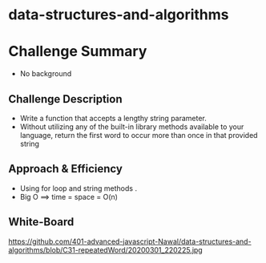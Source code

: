 # data-structures-and-algorithms

# Challenge Summary
- No background 

## Challenge Description
- Write a function that accepts a lengthy string parameter.
- Without utilizing any of the built-in library methods available to your language, return the first word to occur more than once in that provided string

## Approach & Efficiency
- Using for loop and string methods . 
- Big O ==> time = space = O(n)

## White-Board
https://github.com/401-advanced-javascript-Nawal/data-structures-and-algorithms/blob/C31-repeatedWord/20200301_220225.jpg